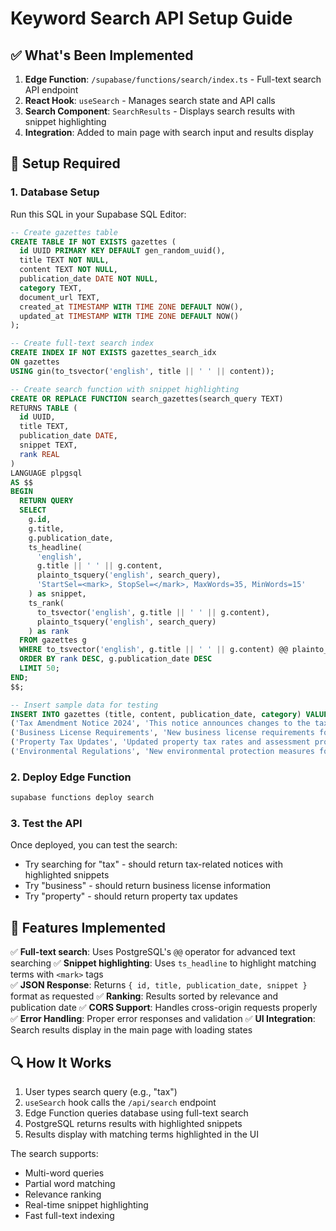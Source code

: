 # Keyword Search API Setup Guide

## ✅ What's Been Implemented

1. **Edge Function**: `/supabase/functions/search/index.ts` - Full-text search API endpoint
2. **React Hook**: `useSearch` - Manages search state and API calls
3. **Search Component**: `SearchResults` - Displays search results with snippet highlighting
4. **Integration**: Added to main page with search input and results display

## 🔧 Setup Required

### 1. Database Setup
Run this SQL in your Supabase SQL Editor:

```sql
-- Create gazettes table
CREATE TABLE IF NOT EXISTS gazettes (
  id UUID PRIMARY KEY DEFAULT gen_random_uuid(),
  title TEXT NOT NULL,
  content TEXT NOT NULL,
  publication_date DATE NOT NULL,
  category TEXT,
  document_url TEXT,
  created_at TIMESTAMP WITH TIME ZONE DEFAULT NOW(),
  updated_at TIMESTAMP WITH TIME ZONE DEFAULT NOW()
);

-- Create full-text search index
CREATE INDEX IF NOT EXISTS gazettes_search_idx 
ON gazettes 
USING gin(to_tsvector('english', title || ' ' || content));

-- Create search function with snippet highlighting
CREATE OR REPLACE FUNCTION search_gazettes(search_query TEXT)
RETURNS TABLE (
  id UUID,
  title TEXT,
  publication_date DATE,
  snippet TEXT,
  rank REAL
)
LANGUAGE plpgsql
AS $$
BEGIN
  RETURN QUERY
  SELECT 
    g.id,
    g.title,
    g.publication_date,
    ts_headline(
      'english',
      g.title || ' ' || g.content,
      plainto_tsquery('english', search_query),
      'StartSel=<mark>, StopSel=</mark>, MaxWords=35, MinWords=15'
    ) as snippet,
    ts_rank(
      to_tsvector('english', g.title || ' ' || g.content),
      plainto_tsquery('english', search_query)
    ) as rank
  FROM gazettes g
  WHERE to_tsvector('english', g.title || ' ' || g.content) @@ plainto_tsquery('english', search_query)
  ORDER BY rank DESC, g.publication_date DESC
  LIMIT 50;
END;
$$;

-- Insert sample data for testing
INSERT INTO gazettes (title, content, publication_date, category) VALUES
('Tax Amendment Notice 2024', 'This notice announces changes to the tax regulations effective January 1, 2024. All taxpayers must comply with the new requirements. The new tax rates will apply to both individual and corporate entities. Property tax assessments will be updated according to the new guidelines.', '2024-01-15', 'Finance'),
('Business License Requirements', 'New business license requirements for small enterprises. All businesses must register by March 31, 2024. The registration process includes submitting financial statements, proof of address, and compliance certificates.', '2024-02-10', 'Commerce'),
('Property Tax Updates', 'Updated property tax rates and assessment procedures. Property owners should review their tax obligations. The new rates take effect immediately and apply to all residential and commercial properties.', '2024-03-05', 'Finance'),
('Environmental Regulations', 'New environmental protection measures for industrial activities. Companies must implement compliance measures by June 2024. All manufacturing facilities must conduct environmental impact assessments.', '2024-01-20', 'Environment');
```

### 2. Deploy Edge Function
```bash
supabase functions deploy search
```

### 3. Test the API
Once deployed, you can test the search:
- Try searching for "tax" - should return tax-related notices with highlighted snippets
- Try "business" - should return business license information
- Try "property" - should return property tax updates

## 🎯 Features Implemented

✅ **Full-text search**: Uses PostgreSQL's `@@` operator for advanced text searching
✅ **Snippet highlighting**: Uses `ts_headline` to highlight matching terms with `<mark>` tags  
✅ **JSON Response**: Returns `{ id, title, publication_date, snippet }` format as requested
✅ **Ranking**: Results sorted by relevance and publication date
✅ **CORS Support**: Handles cross-origin requests properly
✅ **Error Handling**: Proper error responses and validation
✅ **UI Integration**: Search results display in the main page with loading states

## 🔍 How It Works

1. User types search query (e.g., "tax")
2. `useSearch` hook calls the `/api/search` endpoint 
3. Edge Function queries database using full-text search
4. PostgreSQL returns results with highlighted snippets
5. Results display with matching terms highlighted in the UI

The search supports:
- Multi-word queries
- Partial word matching  
- Relevance ranking
- Real-time snippet highlighting
- Fast full-text indexing